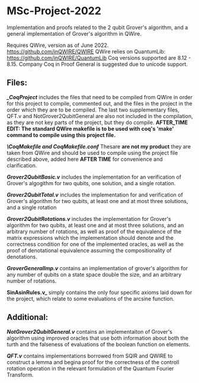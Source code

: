 # MSc-Project-2022
Implementation and proofs related to the 2 qubit Grover's algorithm, and a general implementation of Grover's algorithm in QWire.

Requires QWire, version as of June 2022. https://github.com/inQWIRE/QWIRE 
QWire relies on QuantumLib: https://github.com/inQWIRE/QuantumLib
Coq versions supported are 8.12 - 8.15. Company Coq in Proof General is suggested due to unicode support. 

## Files:

**_\_CoqProject_** includes the files that need to be compiled from QWire in order for this project to compile, commented out, 
and the files in the project in the order which they are to be compiled. The last two supplementary files, QFT.v and NotGrover2QubitGeneral
are also not included in the compilation, as they are not key parts of the project, but they do compile. **AFTER_TIME EDIT: The standard QWire makefile is to be used with coq's 'make' command to compile using this project file.**

**_\CoqMakefile and CoqMakefile.conf_** Thesare **are not my product** they are taken from QWire and should be used to compile using the project file described above, added here **AFTER TIME** for convenience and clarification. 

**_Grover2QubitBasic.v_** includes the implementation for an verification of Grover's algogithm for two qubits, one solution, and a single rotation.

**_Grover2QubitTotal.v_** includes the implementation for and verification of Grover's algorithm for two qubits, at least one and at most three solutions, and a single rotation

**_Grover2QubitRotations.v_** includes the implementation for Grover's algorithm for two qubits, at least one and at most three solutions, and an arbitrary number of rotations, as well as proof of the equivalence of the matrix expressions which the implementation should denote and the correctness condition for one of the implemented oracles, as well as the proof of denotational equivalence assuming the compositionality of denotations.

**_GroverGeneralImp.v_** contains an implementation of grover's algorithm for any number of qubits on a state space double the size, and an arbitrary number of rotations.

**SinAsinRules.v_** simply contains the only four specific axioms laid down for the project, which relate to some evaluations of the arcsine function. 

## Additional:

**_NotGrover2QubitGeneral.v_** contains an implementaiton of Grover's algorithm using improved oracles that use both information about both the turth and the falseness of evaluations of the boolean function on elements.

**_QFT.v_** contains implementations borrowed from SQIR and QWIRE to construct a lemma and begina proof for the correctness of the controll rotation operation in the relevant formulation of the Quantum Fourier Transform.
